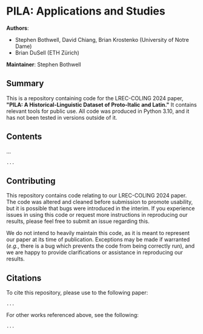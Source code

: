 # PILA: Applications and Studies

**Authors**: 
- Stephen Bothwell, David Chiang, Brian Krostenko (University of Notre Dame)
- Brian DuSell (ETH Zürich)

**Maintainer**: Stephen Bothwell

## Summary

This is a repository containing code for the LREC-COLING 2024 paper, **"PILA: A Historical-Linguistic Dataset of Proto-Italic and Latin."**
It contains relevant tools for public use. 
All code was produced in Python 3.10, and it has not been tested in versions outside of it.

## Contents

...

```
...
```

## Contributing

This repository contains code relating to our LREC-COLING 2024 paper. 
The code was altered and cleaned before submission to promote usability, 
but it is possible that bugs were introduced in the interim. 
If you experience issues in using this code or request more instructions in reproducing our results,
please feel free to submit an issue regarding this.

We do not intend to heavily maintain this code, as it is meant to represent our paper at its time of publication. 
Exceptions may be made if warranted (*e.g.*, there is a bug which prevents the code from being correctly run), 
and we are happy to provide clarifications or assistance in reproducing our results. 

## Citations

To cite this repository, please use to the following paper:

```
...
```

For other works referenced above, see the following:

```
...
```
